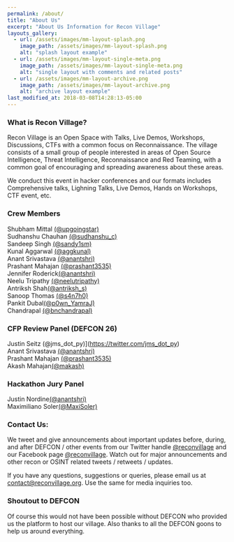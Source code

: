 ```yaml
---
permalink: /about/
title: "About Us"
excerpt: "About Us Information for Recon Village"
layouts_gallery:
  - url: /assets/images/mm-layout-splash.png
    image_path: /assets/images/mm-layout-splash.png
    alt: "splash layout example"
  - url: /assets/images/mm-layout-single-meta.png
    image_path: /assets/images/mm-layout-single-meta.png
    alt: "single layout with comments and related posts"
  - url: /assets/images/mm-layout-archive.png
    image_path: /assets/images/mm-layout-archive.png
    alt: "archive layout example"
last_modified_at: 2018-03-08T14:28:13-05:00
---
```


### What is Recon Village?
Recon Village is an Open Space with Talks, Live Demos, Workshops, Discussions, CTFs with a common focus on Reconnaissance. The village consists of a small group of people interested in areas of Open Source Intelligence, Threat Intelligence, Reconnaissance and Red Teaming, with a common goal of encouraging and spreading awareness about these areas.

We conduct this event in hacker conferences and our formats includes Comprehensive talks, Lighning Talks, Live Demos, Hands on Workshops, CTF event, etc. 

### Crew Members
Shubham Mittal [(@upgoingstar)](https://twitter.com/upgoingstar)<br>
Sudhanshu Chauhan [(@sudhanshu_c)](https://twitter.com/sudhanshu_c)<br>
Sandeep Singh [(@sandy1sm)](https://twitter.com/sandy1sm)<br>
Kunal Aggarwal [(@aggkunal)](https://twitter.com/aggkunal)<br>
Anant Srivastava [(@anantshri)](https://twitter.com/anantshri)<br>
Prashant Mahajan [(@prashant3535)](https://twitter.com/prashant3535)<br>
Jennifer Roderick[(@anantshri)](https://twitter.com/anantshri)<br>
Neelu Tripathy [(@neelutripathy)](https://twitter.com/neelutripathy)<br>
Antriksh Shah[(@antriksh_s)](https://twitter.com/antriksh_s)<br>
Sanoop Thomas [(@s4n7h0)](https://twitter.com/s4n7h0)<br>
Pankit Dubal[(@p0wn_YamraJ)](https://twitter.com/p0wn_YamraJ)<br>
Chandrapal [(@bnchandrapal)](https://twitter.com/bnchandrapal)


### CFP Review Panel (DEFCON 26)
Justin Seitz (@jms_dot_py)](https://twitter.com/jms_dot_py)<br>
Anant Srivastava [(@anantshri)](https://twitter.com/anantshri)<br>
Prashant Mahajan [(@prashant3535)](https://twitter.com/prashant3535)<br>
Akash Mahajan[(@makash)](https://twitter.com/makash)


### Hackathon Jury Panel
Justin Nordine[(@anantshri)](https://twitter.com/jnordine)<br>
Maximiliano Soler[(@MaxiSoler)](https://twitter.com/MaxiSoler)


### Contact Us:
We tweet and give announcements about important updates before, during, and after DEFCON / other events from our Twitter handle [@reconvillage](https://twitter.com/reconvillage) and our Facebook page [@reconvillage](https://facebook.com/reconvillage). Watch out for major announcements and other  recon or OSINT related tweets / retweets / updates.

If you have any questions, suggestions or queries, please email us at contact@reconvillage.org. Use the same for media inquiries too.

### Shoutout to DEFCON
Of course this would not have been possible without DEFCON who provided us the platform to host our village. Also thanks to all the DEFCON goons to help us around everything. 


